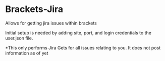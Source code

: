 Brackets-Jira
=============

Allows for getting jira issues within brackets

Initial setup is needed by adding site, port, and login credentials to the user.json file.

*This only performs Jira Gets for all issues relating to you. It does not post information as of yet
